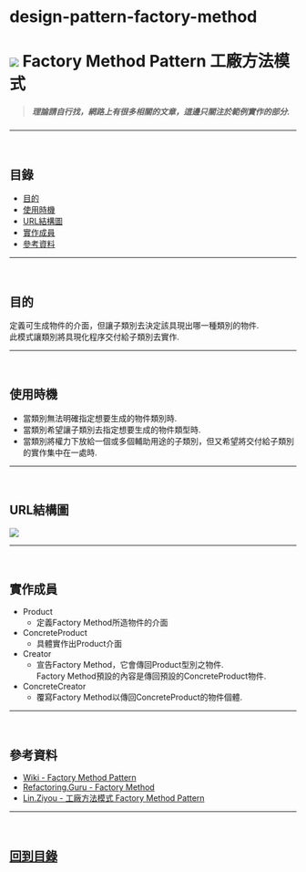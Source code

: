 # design-pattern-factory-method
# ![](https://drive.google.com/uc?id=10INx5_pkhMcYRdx_OO4rXNXxcsvPtBYq) Factory Method Pattern 工廠方法模式 
> ##### 理論請自行找，網路上有很多相關的文章，這邊只關注於範例實作的部分.

---
<br>

<!--ts-->
## 目錄
* [目的](#目的)
* [使用時機](#使用時機)
* [URL結構圖](#url結構圖)
* [實作成員](#實作成員)
* [參考資料](#參考資料)
<!--te-->

---
<br>

## 目的
定義可生成物件的介面，但讓子類別去決定該具現出哪一種類別的物件.<br>
此模式讓類別將具現化程序交付給子類別去實作.

---
<br>

## 使用時機
* 當類別無法明確指定想要生成的物件類別時.
* 當類別希望讓子類別去指定想要生成的物件類型時.
* 當類別將權力下放給一個或多個輔助用途的子類別，但又希望將交付給子類別的實作集中在一處時.

---
<br>

## URL結構圖
![](https://drive.google.com/uc?id=1cKeKLErG4dnPn97iVP1t4krt6cnJ3mdT)

---
<br>

## 實作成員
* Product
  * 定義Factory Method所造物件的介面
* ConcreteProduct
  * 具體實作出Product介面
* Creator
  * 宣告Factory Method，它會傳回Product型別之物件.<br>
    Factory Method預設的內容是傳回預設的ConcreteProduct物件.
* ConcreteCreator
  * 覆寫Factory Method以傳回ConcreteProduct的物件個體.

---
<br>

## 參考資料
* [Wiki - Factory Method Pattern](https://en.wikipedia.org/wiki/Factory_method_pattern) <br>
* [Refactoring.Guru - Factory Method](https://refactoring.guru/design-patterns/factory-method) <br>
* [Lin.Ziyou - 工廠方法模式 Factory Method Pattern](https://linziyou.info/2020/09/30/%e5%b7%a5%e5%bb%a0%e6%a8%a1%e5%bc%8f-factory-pattern/) 

---
<br>

<!--ts-->
## [回到目錄](#目錄)
<!--te-->